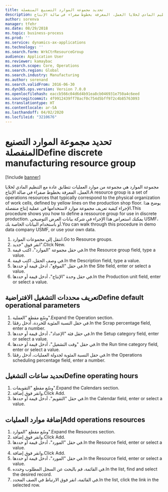 ```yaml
---
title: تحديد مجموعة الموارد التصنيع المنفصلة
description: مجموعة الموارد هي مجموعة من موارد العمليات تتطابق عادة مع التنظيم المادي لخلايا العمل، المعرفة بخطوط صفراء في صالة الإنتاج.
author: sorenva
manager: tfehr
ms.date: 08/29/2018
ms.topic: business-process
ms.prod: ''
ms.service: dynamics-ax-applications
ms.technology: ''
ms.search.form: WrkCtrResourceGroup
audience: Application User
ms.reviewer: kamaybac
ms.search.scope: Core, Operations
ms.search.region: Global
ms.search.industry: Manufacturing
ms.author: sorenand
ms.search.validFrom: 2016-06-30
ms.dyn365.ops.version: Version 7.0.0
ms.openlocfilehash: eaccb566c04d6d4b91ea8cb046931e750a4c6eed
ms.sourcegitcommit: 4f9912439ff78acf0c754d5bff972c4b85763093
ms.translationtype: HT
ms.contentlocale: ar-SA
ms.lasthandoff: 04/02/2020
ms.locfileid: "3210676"
---
```

# <a name="define-discrete-manufacturing-resource-group"></a><span data-ttu-id="01c6d-103">تحديد مجموعة الموارد التصنيع المنفصلة</span><span class="sxs-lookup"><span data-stu-id="01c6d-103">Define discrete manufacturing resource group</span></span>

[!include [banner](../../includes/banner.md)]

<span data-ttu-id="01c6d-104">مجموعة الموارد هي مجموعة من موارد العمليات تتطابق عادة مع التنظيم المادي لخلايا العمل، المعرفة بخطوط صفراء في صالة الإنتاج.</span><span class="sxs-lookup"><span data-stu-id="01c6d-104">A resource group is a set of operations resources that typically correspond to the physical organization of work cells, defined by yellow lines on the production shop floor.</span></span> <span data-ttu-id="01c6d-105">يوضح هذا الإجراء كيفية تعريف مجموعة موارد لاستخدامها في عملية إنتاج منفصلة.</span><span class="sxs-lookup"><span data-stu-id="01c6d-105">This procedure shows you how to define a ressource group for use in discrete production.</span></span> <span data-ttu-id="01c6d-106">يمكنك استعراض هذا الإجراء في شركة بيانات العرض التوضيحي USMF، أو باستخدام البيانات الخاصة بك.</span><span class="sxs-lookup"><span data-stu-id="01c6d-106">You can walk through this procedure in demo data company USMF, or use your own data.</span></span>

1. <span data-ttu-id="01c6d-107">انتقل إلى مجموعات الموارد.</span><span class="sxs-lookup"><span data-stu-id="01c6d-107">Go to Resource groups.</span></span>
2. <span data-ttu-id="01c6d-108">انقر فوق "جديد".</span><span class="sxs-lookup"><span data-stu-id="01c6d-108">Click New.</span></span>
3. <span data-ttu-id="01c6d-109">في حقل مجموعة "الموارد"، اكتب قيمة.</span><span class="sxs-lookup"><span data-stu-id="01c6d-109">In the Resource group field, type a value.</span></span>
4. <span data-ttu-id="01c6d-110">في وصف الحقل، اكتب قيمة.</span><span class="sxs-lookup"><span data-stu-id="01c6d-110">In the Description field, type a value.</span></span>
5. <span data-ttu-id="01c6d-111">في حقل "الموقع"، أدخل قيمة أو حددها.</span><span class="sxs-lookup"><span data-stu-id="01c6d-111">In the Site field, enter or select a value.</span></span>
6. <span data-ttu-id="01c6d-112">في حقل وحدة "الإنتاج"، أدخل قيمة أو حددها.</span><span class="sxs-lookup"><span data-stu-id="01c6d-112">In the Production unit field, enter or select a value.</span></span>

## <a name="define-default-operational-parameters"></a><span data-ttu-id="01c6d-113">تعريف محددات التشغيل الافتراضية</span><span class="sxs-lookup"><span data-stu-id="01c6d-113">Define default operational parameters</span></span>
1. <span data-ttu-id="01c6d-114">وسّع مقطع "العملية".</span><span class="sxs-lookup"><span data-stu-id="01c6d-114">Expand the Operation section.</span></span>
2. <span data-ttu-id="01c6d-115">في حقل النسبة المئوية للخردة، أدخل رقمًا.</span><span class="sxs-lookup"><span data-stu-id="01c6d-115">In the Scrap percentage field, enter a number.</span></span>
3. <span data-ttu-id="01c6d-116">في حقل فئة "الإعداد"، أدخل قيمة أو حددها.</span><span class="sxs-lookup"><span data-stu-id="01c6d-116">In the Setup category field, enter or select a value.</span></span>
4. <span data-ttu-id="01c6d-117">في حقل "وقت التشغيل"، أدخل قيمة أو حددها.</span><span class="sxs-lookup"><span data-stu-id="01c6d-117">In the Run time category field, enter or select a value.</span></span>
5. <span data-ttu-id="01c6d-118">في حقل النسبة المئوية لجدولة العمليات، أدخل رقمًا.</span><span class="sxs-lookup"><span data-stu-id="01c6d-118">In the Operations scheduling percentage field, enter a number.</span></span>

## <a name="define-operating-hours"></a><span data-ttu-id="01c6d-119">تحديد ساعات التشغيل</span><span class="sxs-lookup"><span data-stu-id="01c6d-119">Define operating hours</span></span>
1. <span data-ttu-id="01c6d-120">وسّع مقطع "التقويمات".</span><span class="sxs-lookup"><span data-stu-id="01c6d-120">Expand the Calendars section.</span></span>
2. <span data-ttu-id="01c6d-121">وانقر فوق إضافة.</span><span class="sxs-lookup"><span data-stu-id="01c6d-121">Click Add.</span></span>
3. <span data-ttu-id="01c6d-122">في حقل "التقويم"، أدخل قيمة أو حددها.</span><span class="sxs-lookup"><span data-stu-id="01c6d-122">In the Calendar field, enter or select a value.</span></span>

## <a name="add-operations-resources"></a><span data-ttu-id="01c6d-123">إضافة موارد العمليات</span><span class="sxs-lookup"><span data-stu-id="01c6d-123">Add operations resources</span></span>
1. <span data-ttu-id="01c6d-124">وسّع مقطع "الموارد".</span><span class="sxs-lookup"><span data-stu-id="01c6d-124">Expand the Resources section.</span></span>
2. <span data-ttu-id="01c6d-125">وانقر فوق إضافة.</span><span class="sxs-lookup"><span data-stu-id="01c6d-125">Click Add.</span></span>
3. <span data-ttu-id="01c6d-126">في حقل "المورد"، أدخل قيمة أو حددها.</span><span class="sxs-lookup"><span data-stu-id="01c6d-126">In the Resource field, enter or select a value.</span></span>
4. <span data-ttu-id="01c6d-127">وانقر فوق إضافة.</span><span class="sxs-lookup"><span data-stu-id="01c6d-127">Click Add.</span></span>
5. <span data-ttu-id="01c6d-128">في حقل "المورد"، أدخل قيمة أو حددها.</span><span class="sxs-lookup"><span data-stu-id="01c6d-128">In the Resource field, enter or select a value.</span></span>
6. <span data-ttu-id="01c6d-129">في القائمة، قم بالبحث عن السجل المطلوب وحدده.</span><span class="sxs-lookup"><span data-stu-id="01c6d-129">In the list, find and select the desired record.</span></span>
7. <span data-ttu-id="01c6d-130">في القائمة، انقر فوق الارتباط في الصف المحدد.</span><span class="sxs-lookup"><span data-stu-id="01c6d-130">In the list, click the link in the selected row.</span></span>

